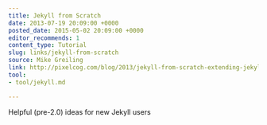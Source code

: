 ```yaml
---
title: Jekyll from Scratch
date: 2013-07-19 20:09:00 +0000
posted_date: 2015-05-02 20:09:00 +0000
editor_recommends: 1
content_type: Tutorial
slug: links/jekyll-from-scratch
source: Mike Greiling
link: http://pixelcog.com/blog/2013/jekyll-from-scratch-extending-jekyll/
tool:
- tool/jekyll.md

---
```

Helpful (pre-2.0) ideas for new Jekyll users



